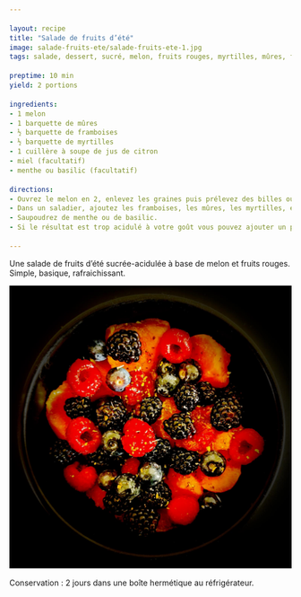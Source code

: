 ```yaml
---

layout: recipe
title: "Salade de fruits d’été"
image: salade-fruits-ete/salade-fruits-ete-1.jpg
tags: salade, dessert, sucré, melon, fruits rouges, myrtilles, mûres, framboises, citron

preptime: 10 min
yield: 2 portions

ingredients:
- 1 melon
- 1 barquette de mûres 
- ½ barquette de framboises
- ½ barquette de myrtilles
- 1 cuillère à soupe de jus de citron
- miel (facultatif)
- menthe ou basilic (facultatif)

directions:
- Ouvrez le melon en 2, enlevez les graines puis prélevez des billes ou coupez-le en quartiers afin de pouvoir tailler des petits dés. 
- Dans un saladier, ajoutez les framboises, les mûres, les myrtilles, et citronner. 
- Saupoudrez de menthe ou de basilic. 
- Si le résultat est trop acidulé à votre goût vous pouvez ajouter un peu de miel et mélanger délicatement avant dégustation. 

---
```


Une salade de fruits d’été sucrée-acidulée à base de melon et fruits rouges. Simple, basique, rafraichissant.

![L’été on privilégie les recettes d’assemblage sans prise de tête, sans cuisson et surtout, bien fraiche.](../images/salade-fruits-ete/salade-fruits-ete-2.jpg) 

Conservation&nbsp;: 2 jours dans une boîte hermétique au réfrigérateur.